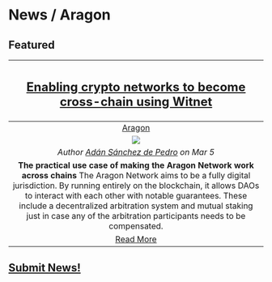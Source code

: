 # News / Aragon

## **Featured**

[<h2>Enabling crypto networks to become cross-chain using Witnet</h2>](https://medium.com/witnet/enabling-crypto-networks-to-become-cross-chain-using-witnet-2c8d3731fcb5)| 
:-----------:|
[Aragon](aragon.md)|
[<img src="https://cdn-images-1.medium.com/max/2000/1*5quZiEFOGAy-NE67saKEoA.png">](https://medium.com/witnet/enabling-crypto-networks-to-become-cross-chain-using-witnet-2c8d3731fcb5) |
_Author [Adán Sánchez de Pedro](https://medium.com/@aesedepece) on Mar 5_ | 
**The practical use case of making the Aragon Network work across chains** The Aragon Network aims to be a fully digital jurisdiction. By running entirely on the blockchain, it allows DAOs to interact with each other with notable guarantees. These include a decentralized arbitration system and mutual staking just in case any of the arbitration participants needs to be compensated. |  
[Read More](https://medium.com/witnet/enabling-crypto-networks-to-become-cross-chain-using-witnet-2c8d3731fcb5)|

## [Submit News!](../guides/guide_for_submitting_news.md)
